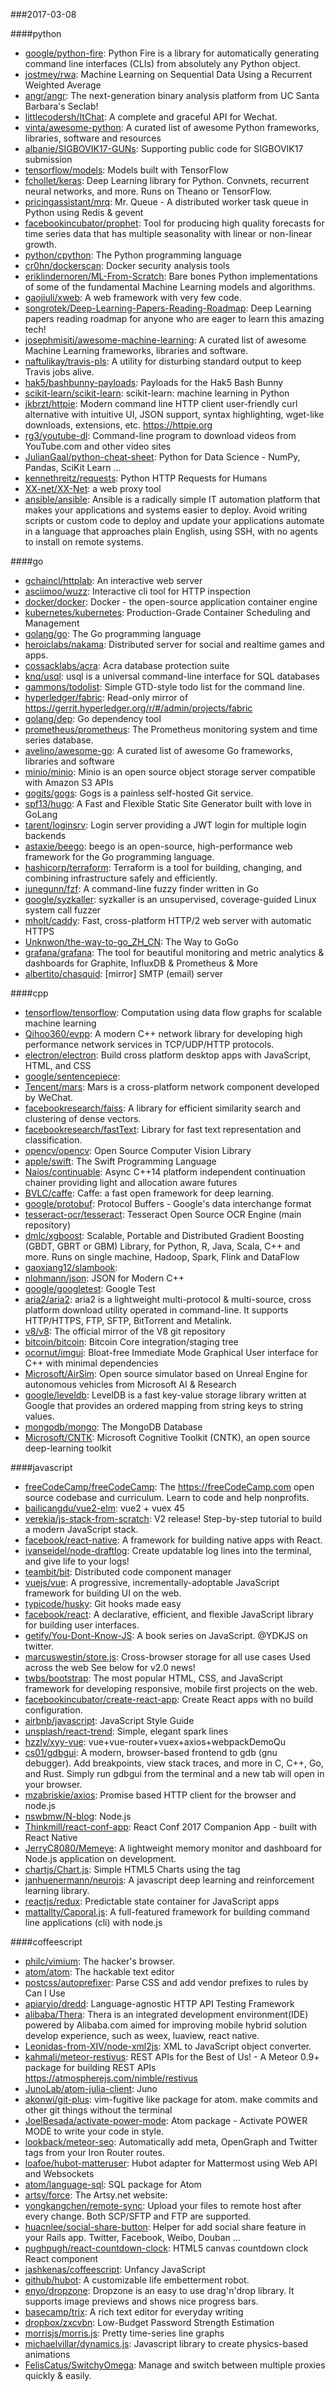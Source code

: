 ###2017-03-08

####python
* [google/python-fire](https://github.com/google/python-fire): Python Fire is a library for automatically generating command line interfaces (CLIs) from absolutely any Python object.
* [jostmey/rwa](https://github.com/jostmey/rwa): Machine Learning on Sequential Data Using a Recurrent Weighted Average
* [angr/angr](https://github.com/angr/angr): The next-generation binary analysis platform from UC Santa Barbara's Seclab!
* [littlecodersh/ItChat](https://github.com/littlecodersh/ItChat): A complete and graceful API for Wechat. 
* [vinta/awesome-python](https://github.com/vinta/awesome-python): A curated list of awesome Python frameworks, libraries, software and resources
* [albanie/SIGBOVIK17-GUNs](https://github.com/albanie/SIGBOVIK17-GUNs): Supporting public code for SIGBOVIK17 submission
* [tensorflow/models](https://github.com/tensorflow/models): Models built with TensorFlow
* [fchollet/keras](https://github.com/fchollet/keras): Deep Learning library for Python. Convnets, recurrent neural networks, and more. Runs on Theano or TensorFlow.
* [pricingassistant/mrq](https://github.com/pricingassistant/mrq): Mr. Queue - A distributed worker task queue in Python using Redis & gevent
* [facebookincubator/prophet](https://github.com/facebookincubator/prophet): Tool for producing high quality forecasts for time series data that has multiple seasonality with linear or non-linear growth.
* [python/cpython](https://github.com/python/cpython): The Python programming language
* [cr0hn/dockerscan](https://github.com/cr0hn/dockerscan): Docker security analysis tools
* [eriklindernoren/ML-From-Scratch](https://github.com/eriklindernoren/ML-From-Scratch): Bare bones Python implementations of some of the fundamental Machine Learning models and algorithms.
* [gaojiuli/xweb](https://github.com/gaojiuli/xweb): A web framework with very few code.
* [songrotek/Deep-Learning-Papers-Reading-Roadmap](https://github.com/songrotek/Deep-Learning-Papers-Reading-Roadmap): Deep Learning papers reading roadmap for anyone who are eager to learn this amazing tech!
* [josephmisiti/awesome-machine-learning](https://github.com/josephmisiti/awesome-machine-learning): A curated list of awesome Machine Learning frameworks, libraries and software.
* [naftulikay/travis-pls](https://github.com/naftulikay/travis-pls): A utility for disturbing standard output to keep Travis jobs alive.
* [hak5/bashbunny-payloads](https://github.com/hak5/bashbunny-payloads): Payloads for the Hak5 Bash Bunny
* [scikit-learn/scikit-learn](https://github.com/scikit-learn/scikit-learn): scikit-learn: machine learning in Python
* [jkbrzt/httpie](https://github.com/jkbrzt/httpie): Modern command line HTTP client  user-friendly curl alternative with intuitive UI, JSON support, syntax highlighting, wget-like downloads, extensions, etc. https://httpie.org
* [rg3/youtube-dl](https://github.com/rg3/youtube-dl): Command-line program to download videos from YouTube.com and other video sites
* [JulianGaal/python-cheat-sheet](https://github.com/JulianGaal/python-cheat-sheet): Python for Data Science - NumPy, Pandas, SciKit Learn ...
* [kennethreitz/requests](https://github.com/kennethreitz/requests): Python HTTP Requests for Humans
* [XX-net/XX-Net](https://github.com/XX-net/XX-Net): a web proxy tool
* [ansible/ansible](https://github.com/ansible/ansible): Ansible is a radically simple IT automation platform that makes your applications and systems easier to deploy. Avoid writing scripts or custom code to deploy and update your applications automate in a language that approaches plain English, using SSH, with no agents to install on remote systems.

####go
* [gchaincl/httplab](https://github.com/gchaincl/httplab): An interactive web server
* [asciimoo/wuzz](https://github.com/asciimoo/wuzz): Interactive cli tool for HTTP inspection
* [docker/docker](https://github.com/docker/docker): Docker - the open-source application container engine
* [kubernetes/kubernetes](https://github.com/kubernetes/kubernetes): Production-Grade Container Scheduling and Management
* [golang/go](https://github.com/golang/go): The Go programming language
* [heroiclabs/nakama](https://github.com/heroiclabs/nakama): Distributed server for social and realtime games and apps.
* [cossacklabs/acra](https://github.com/cossacklabs/acra): Acra database protection suite
* [knq/usql](https://github.com/knq/usql): usql is a universal command-line interface for SQL databases
* [gammons/todolist](https://github.com/gammons/todolist): Simple GTD-style todo list for the command line.
* [hyperledger/fabric](https://github.com/hyperledger/fabric): Read-only mirror of https://gerrit.hyperledger.org/r/#/admin/projects/fabric
* [golang/dep](https://github.com/golang/dep): Go dependency tool
* [prometheus/prometheus](https://github.com/prometheus/prometheus): The Prometheus monitoring system and time series database.
* [avelino/awesome-go](https://github.com/avelino/awesome-go): A curated list of awesome Go frameworks, libraries and software
* [minio/minio](https://github.com/minio/minio): Minio is an open source object storage server compatible with Amazon S3 APIs
* [gogits/gogs](https://github.com/gogits/gogs): Gogs is a painless self-hosted Git service.
* [spf13/hugo](https://github.com/spf13/hugo): A Fast and Flexible Static Site Generator built with love in GoLang
* [tarent/loginsrv](https://github.com/tarent/loginsrv): Login server providing a JWT login for multiple login backends
* [astaxie/beego](https://github.com/astaxie/beego): beego is an open-source, high-performance web framework for the Go programming language.
* [hashicorp/terraform](https://github.com/hashicorp/terraform): Terraform is a tool for building, changing, and combining infrastructure safely and efficiently.
* [junegunn/fzf](https://github.com/junegunn/fzf):  A command-line fuzzy finder written in Go
* [google/syzkaller](https://github.com/google/syzkaller): syzkaller is an unsupervised, coverage-guided Linux system call fuzzer
* [mholt/caddy](https://github.com/mholt/caddy): Fast, cross-platform HTTP/2 web server with automatic HTTPS
* [Unknwon/the-way-to-go_ZH_CN](https://github.com/Unknwon/the-way-to-go_ZH_CN): The Way to GoGo
* [grafana/grafana](https://github.com/grafana/grafana): The tool for beautiful monitoring and metric analytics & dashboards for Graphite, InfluxDB & Prometheus & More
* [albertito/chasquid](https://github.com/albertito/chasquid): [mirror] SMTP (email) server

####cpp
* [tensorflow/tensorflow](https://github.com/tensorflow/tensorflow): Computation using data flow graphs for scalable machine learning
* [Qihoo360/evpp](https://github.com/Qihoo360/evpp): A modern C++ network library for developing high performance network services in TCP/UDP/HTTP protocols.
* [electron/electron](https://github.com/electron/electron): Build cross platform desktop apps with JavaScript, HTML, and CSS
* [google/sentencepiece](https://github.com/google/sentencepiece): 
* [Tencent/mars](https://github.com/Tencent/mars): Mars is a cross-platform network component developed by WeChat.
* [facebookresearch/faiss](https://github.com/facebookresearch/faiss): A library for efficient similarity search and clustering of dense vectors.
* [facebookresearch/fastText](https://github.com/facebookresearch/fastText): Library for fast text representation and classification.
* [opencv/opencv](https://github.com/opencv/opencv): Open Source Computer Vision Library
* [apple/swift](https://github.com/apple/swift): The Swift Programming Language
* [Naios/continuable](https://github.com/Naios/continuable): Async C++14 platform independent continuation chainer providing light and allocation aware futures
* [BVLC/caffe](https://github.com/BVLC/caffe): Caffe: a fast open framework for deep learning.
* [google/protobuf](https://github.com/google/protobuf): Protocol Buffers - Google's data interchange format
* [tesseract-ocr/tesseract](https://github.com/tesseract-ocr/tesseract): Tesseract Open Source OCR Engine (main repository)
* [dmlc/xgboost](https://github.com/dmlc/xgboost): Scalable, Portable and Distributed Gradient Boosting (GBDT, GBRT or GBM) Library, for Python, R, Java, Scala, C++ and more. Runs on single machine, Hadoop, Spark, Flink and DataFlow
* [gaoxiang12/slambook](https://github.com/gaoxiang12/slambook): 
* [nlohmann/json](https://github.com/nlohmann/json): JSON for Modern C++
* [google/googletest](https://github.com/google/googletest): Google Test
* [aria2/aria2](https://github.com/aria2/aria2): aria2 is a lightweight multi-protocol & multi-source, cross platform download utility operated in command-line. It supports HTTP/HTTPS, FTP, SFTP, BitTorrent and Metalink.
* [v8/v8](https://github.com/v8/v8): The official mirror of the V8 git repository
* [bitcoin/bitcoin](https://github.com/bitcoin/bitcoin): Bitcoin Core integration/staging tree
* [ocornut/imgui](https://github.com/ocornut/imgui): Bloat-free Immediate Mode Graphical User interface for C++ with minimal dependencies
* [Microsoft/AirSim](https://github.com/Microsoft/AirSim): Open source simulator based on Unreal Engine for autonomous vehicles from Microsoft AI & Research
* [google/leveldb](https://github.com/google/leveldb): LevelDB is a fast key-value storage library written at Google that provides an ordered mapping from string keys to string values.
* [mongodb/mongo](https://github.com/mongodb/mongo): The MongoDB Database
* [Microsoft/CNTK](https://github.com/Microsoft/CNTK): Microsoft Cognitive Toolkit (CNTK), an open source deep-learning toolkit

####javascript
* [freeCodeCamp/freeCodeCamp](https://github.com/freeCodeCamp/freeCodeCamp): The https://freeCodeCamp.com open source codebase and curriculum. Learn to code and help nonprofits.
* [bailicangdu/vue2-elm](https://github.com/bailicangdu/vue2-elm):  vue2 + vuex  45 
* [verekia/js-stack-from-scratch](https://github.com/verekia/js-stack-from-scratch):  V2 release!   Step-by-step tutorial to build a modern JavaScript stack.
* [facebook/react-native](https://github.com/facebook/react-native): A framework for building native apps with React.
* [ivanseidel/node-draftlog](https://github.com/ivanseidel/node-draftlog):  Create updatable log lines into the terminal, and give life to your logs!
* [teambit/bit](https://github.com/teambit/bit): Distributed code component manager
* [vuejs/vue](https://github.com/vuejs/vue): A progressive, incrementally-adoptable JavaScript framework for building UI on the web.
* [typicode/husky](https://github.com/typicode/husky):  Git hooks made easy
* [facebook/react](https://github.com/facebook/react): A declarative, efficient, and flexible JavaScript library for building user interfaces.
* [getify/You-Dont-Know-JS](https://github.com/getify/You-Dont-Know-JS): A book series on JavaScript. @YDKJS on twitter.
* [marcuswestin/store.js](https://github.com/marcuswestin/store.js): Cross-browser storage for all use cases  Used across the web  See below for v2.0 news!
* [twbs/bootstrap](https://github.com/twbs/bootstrap): The most popular HTML, CSS, and JavaScript framework for developing responsive, mobile first projects on the web.
* [facebookincubator/create-react-app](https://github.com/facebookincubator/create-react-app): Create React apps with no build configuration.
* [airbnb/javascript](https://github.com/airbnb/javascript): JavaScript Style Guide
* [unsplash/react-trend](https://github.com/unsplash/react-trend):  Simple, elegant spark lines
* [hzzly/xyy-vue](https://github.com/hzzly/xyy-vue): vue+vue-router+vuex+axios+webpackDemoQu [](http://hjingren.cn/xyy-vue)
* [cs01/gdbgui](https://github.com/cs01/gdbgui): A modern, browser-based frontend to gdb (gnu debugger). Add breakpoints, view stack traces, and more in C, C++, Go, and Rust. Simply run gdbgui from the terminal and a new tab will open in your browser.
* [mzabriskie/axios](https://github.com/mzabriskie/axios): Promise based HTTP client for the browser and node.js
* [nswbmw/N-blog](https://github.com/nswbmw/N-blog):  Node.js
* [Thinkmill/react-conf-app](https://github.com/Thinkmill/react-conf-app): React Conf 2017 Companion App - built with React Native
* [JerryC8080/Memeye](https://github.com/JerryC8080/Memeye): A lightweight memory monitor and dashboard for Node.js application on development.
* [chartjs/Chart.js](https://github.com/chartjs/Chart.js): Simple HTML5 Charts using the <canvas> tag
* [janhuenermann/neurojs](https://github.com/janhuenermann/neurojs): A javascript deep learning and reinforcement learning library.
* [reactjs/redux](https://github.com/reactjs/redux): Predictable state container for JavaScript apps
* [mattallty/Caporal.js](https://github.com/mattallty/Caporal.js): A full-featured framework for building command line applications (cli) with node.js

####coffeescript
* [philc/vimium](https://github.com/philc/vimium): The hacker's browser.
* [atom/atom](https://github.com/atom/atom): The hackable text editor
* [postcss/autoprefixer](https://github.com/postcss/autoprefixer): Parse CSS and add vendor prefixes to rules by Can I Use
* [apiaryio/dredd](https://github.com/apiaryio/dredd): Language-agnostic HTTP API Testing Framework
* [alibaba/Thera](https://github.com/alibaba/Thera): Thera is an integrated development environment(IDE) powered by Alibaba.com aimed for improving mobile hybrid solution develop experience, such as weex, luaview, react native.
* [Leonidas-from-XIV/node-xml2js](https://github.com/Leonidas-from-XIV/node-xml2js): XML to JavaScript object converter.
* [kahmali/meteor-restivus](https://github.com/kahmali/meteor-restivus): REST APIs for the Best of Us! - A Meteor 0.9+ package for building REST APIs https://atmospherejs.com/nimble/restivus
* [JunoLab/atom-julia-client](https://github.com/JunoLab/atom-julia-client): Juno
* [akonwi/git-plus](https://github.com/akonwi/git-plus): vim-fugitive like package for atom. make commits and other git things without the terminal
* [JoelBesada/activate-power-mode](https://github.com/JoelBesada/activate-power-mode): Atom package - Activate POWER MODE to write your code in style.
* [lookback/meteor-seo](https://github.com/lookback/meteor-seo): Automatically add meta, OpenGraph and Twitter tags from your Iron Router routes.
* [loafoe/hubot-matteruser](https://github.com/loafoe/hubot-matteruser): Hubot adapter for Mattermost using Web API and Websockets
* [atom/language-sql](https://github.com/atom/language-sql): SQL package for Atom
* [artsy/force](https://github.com/artsy/force): The Artsy.net website:
* [yongkangchen/remote-sync](https://github.com/yongkangchen/remote-sync): Upload your files to remote host after every change. Both SCP/SFTP and FTP are supported.
* [huacnlee/social-share-button](https://github.com/huacnlee/social-share-button): Helper for add social share feature in your Rails app. Twitter, Facebook, Weibo, Douban ...
* [pughpugh/react-countdown-clock](https://github.com/pughpugh/react-countdown-clock): HTML5 canvas countdown clock React component
* [jashkenas/coffeescript](https://github.com/jashkenas/coffeescript): Unfancy JavaScript
* [github/hubot](https://github.com/github/hubot): A customizable life embetterment robot.
* [enyo/dropzone](https://github.com/enyo/dropzone): Dropzone is an easy to use drag'n'drop library. It supports image previews and shows nice progress bars.
* [basecamp/trix](https://github.com/basecamp/trix): A rich text editor for everyday writing
* [dropbox/zxcvbn](https://github.com/dropbox/zxcvbn): Low-Budget Password Strength Estimation
* [morrisjs/morris.js](https://github.com/morrisjs/morris.js): Pretty time-series line graphs
* [michaelvillar/dynamics.js](https://github.com/michaelvillar/dynamics.js): Javascript library to create physics-based animations
* [FelisCatus/SwitchyOmega](https://github.com/FelisCatus/SwitchyOmega): Manage and switch between multiple proxies quickly & easily.
